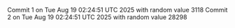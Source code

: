 Commit 1 on Tue Aug 19 02:24:51 UTC 2025 with random value 3118
Commit 2 on Tue Aug 19 02:24:51 UTC 2025 with random value 28298

